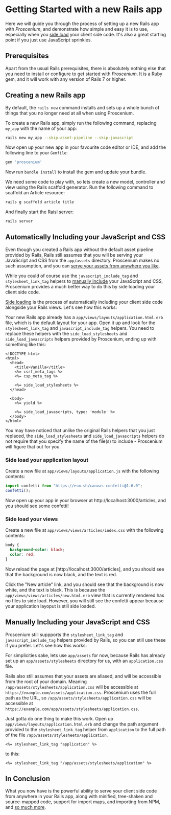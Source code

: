 # Getting Started with a new Rails app

Here we will guide you through the process of setting up a new Rails app with *Proscenium*, and demonstrate how simple and easy it is to use, especially when you [side load](/README.md#side-loading) your client side code. It's also a great starting point if you just use JavaScript sprinkles.

## Prerequisites

Apart from the usual Rails prerequisites, there is absolutely nothing else that you need to install or configure to get started with *Proscenium*. It is a Ruby gem, and it will work with any version of Rails 7 or higher.

## Creating a new Rails app

By default, the `rails new` command installs and sets up a whole bunch of things that you no longer need at all when using Proscenium.

To create a new Rails app, simply run the following command, replacing `my_app` with the name of your app:

```bash
rails new my_app --skip-asset-pipeline --skip-javascript
```

Now open up your new app in your favourite code editor or IDE, and add the following line to your `Gemfile`:

```ruby
gem 'proscenium'
```

Now run `bundle install` to install the gem and update your bundle.

We need some code to play with, so lets create a new model, controller and view using the Rails scaffold generator. Run the following command to scaffold an Article resource:

```bash
rails g scaffold article title
```

And finally start the Raisl server:

```bash
rails server
```

## Automatically Including your JavaScript and CSS

Even though you created a Rails app without the default asset pipeline provided by Rails, Rails still assumes that you will be serving your JavaScript and CSS from the `app/assets` directory. Proscenium makes no such assumption, and you can [serve your assets from anywhere you like](https://github.com/joelmoss/proscenium#client-side-code-anywhere).

While you could of course use the `javascript_include_tag` and `stylesheet_link_tag` helpers to [manually include](#manually-including-your-javascript-and-css) your JavaScript and CSS, Proscenium provides a much better way to do this by side loading your client side code.

[Side loading](/README.md#side-loading) is the process of automatically including your client side code alongside your Rails views. Let's see how this works:

Your new Rails app already has a `app/views/layouts/application.html.erb` file, which is the default layout for your app. Open it up and look for the `stylesheet_link_tag` and `javascript_include_tag` helpers. You need to replace these helpers with the `side_load_stylesheets` and `side_load_javascripts` helpers provided by Proscenium, ending up with something like this:

```erb
<!DOCTYPE html>
<html>
  <head>
    <title>Vanilla</title>
    <%= csrf_meta_tags %>
    <%= csp_meta_tag %>

    <%= side_load_stylesheets %>
  </head>

  <body>
    <%= yield %>

    <%= side_load_javascripts, type: 'module' %>
  </body>
</html>
```

You may have noticed that unlike the original Rails helpers that you just replaced, the `side_load_stylesheets` and `side_load_javascripts` helpers do not require that you specify the name of the file(s) to include - Proscenium will figure that out for you.

### Side load your application layout

Create a new file at `app/views/layouts/application.js` with the following contents:

```js
import confetti from "https://esm.sh/canvas-confetti@1.6.0";
confetti();
```

Now open up your app in your browser at http://localhost:3000/articles, and you should see some confetti!

### Side load your views

Create a new file at `app/views/views/articles/index.css` with the following contents:

```css
body {
  background-color: black;
  color: red;
}
```

Now reload the page at [http://localhost:3000/articles], and you should see that the background is now black, and the text is red.

Click the "New article" link, and you should see that the background is now white, and the text is black. This is because the `app/views/views/articles/new.html.erb` view that is currently rendered has no files to side load. However, you will still see the confetti appear because your application layoput is still side loaded.

## Manually Including your JavaScript and CSS

Proscenium still suppports the `stylesheet_link_tag` and `javascript_include_tag` helpers provided by Rails, so you can still use these if you prefer. Let's see how this works:

For simplicities sake, lets use `app/assets` for now, because Rails has already set up an `app/assets/stylesheets` directory for us, with an `application.css` file.

Rails also still assumes that your assets are aliased, and will be accessible from the root of your domain. Meaning `/app/assets/stylesheets/application.css` will be accessible at `https://example.com/assets/application.css`. Proscenium uses the full path as the URL, so `/app/assets/stylesheets/application.css` will be accessible at `https://example.com/app/assets/stylesheets/application.css`.

Just gotta do one thing to make this work. Open up `app/views/layouts/application.html.erb` and change the path argument provided to the `stylesheet_link_tag` helper from `application` to the full path of the file `/app/assets/stylesheets/application`.

```erb
<%= stylesheet_link_tag "application" %>
```

to this:

```erb
<%= stylesheet_link_tag "/app/assets/stylesheets/application" %>
```

## In Conclusion

What you now have is the powerful ability to serve your client side code from anywhere in your Rails app, along with minified, tree-shaken and source-mapped code, support for import maps, and importing from NPM, and [so much more](https://github.com/joelmoss/proscenium).
